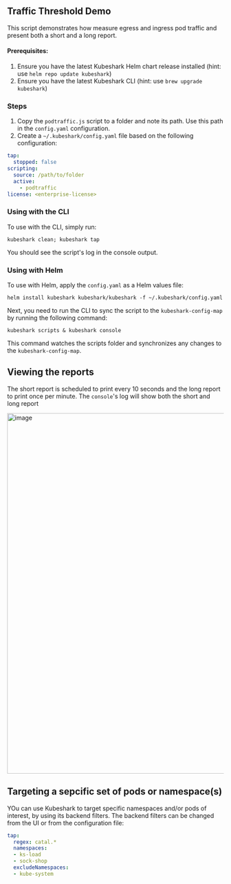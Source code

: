 ## Traffic Threshold Demo

This script demonstrates how measure egress and ingress pod traffic and present both a short and a long report.

#### Prerequisites:

1. Ensure you have the latest Kubeshark Helm chart release installed (hint: use `helm repo update kubeshark`)
2. Ensure you have the latest Kubeshark CLI (hint: use `brew upgrade kubeshark`)

### Steps

1. Copy the `podtraffic.js` script to a folder and note its path. Use this path in the `config.yaml` configuration.
2. Create a `~/.kubeshark/config.yaml` file based on the following configuration:

```yaml
tap:
  stopped: false
scripting:
  source: /path/to/folder
  active: 
    - podtraffic 
license: <enterprise-license>
```

### Using with the CLI

To use with the CLI, simply run:
```shell
kubeshark clean; kubeshark tap
```

You should see the script's log in the console output.

### Using with Helm

To use with Helm, apply the `config.yaml` as a Helm values file:

```shell
helm install kubeshark kubeshark/kubeshark -f ~/.kubeshark/config.yaml
```

Next, you need to run the CLI to sync the script to the `kubeshark-config-map` by running the following command:

```shell
kubeshark scripts & kubeshark console
```

This command watches the scripts folder and synchronizes any changes to the `kubeshark-config-map`.

## Viewing the reports

The short report is scheduled to print every 10 seconds and the long report to print once per minute. The `console`'s log will show both the short and long report

<img width="837" alt="image" src="https://github.com/user-attachments/assets/41a561da-36e2-4ddf-8b38-c8bde3ef3646">

## Targeting a sepcific set of pods or namespace(s)

YOu can use Kubeshark to target specific namespaces and/or pods of interest, by using its backend filters. The backend filters can be changed from the UI or from the configuration file:

```yaml
tap:
  regex: catal.*
  namespaces:
  - ks-load
  - sock-shop
  excludeNamespaces:
  - kube-system
```
